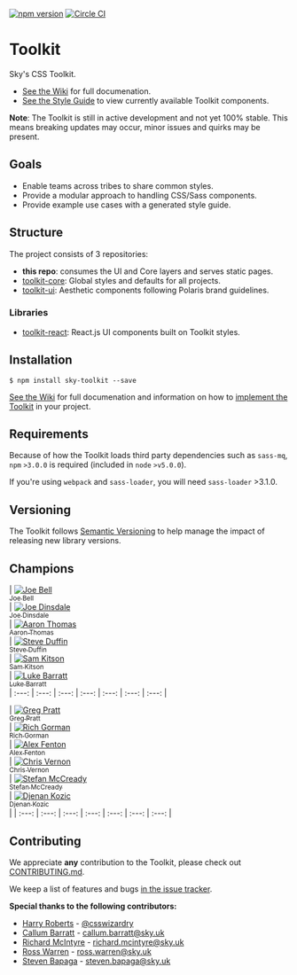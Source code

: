 [![npm version](https://badge.fury.io/js/sky-toolkit.svg)](https://badge.fury.io/js/sky-toolkit)  [![Circle CI](https://circleci.com/gh/sky-uk/toolkit/tree/master.svg?style=svg&circle-token=6b7a4f1adf2fb7fad8c0942b8d4d8386afb681f4)](https://circleci.com/gh/sky-uk/toolkit/tree/master) 

# Toolkit 

Sky's CSS Toolkit.

- [See the Wiki](https://github.com/sky-uk/toolkit/wiki/) for full documenation.
- [See the Style Guide](http://sky-uk.github.io/toolkit/) to view currently available Toolkit components.

**Note**: The Toolkit is still in active development and not yet 100% stable. This means breaking updates may occur, minor issues and quirks may be present.

## Goals

- Enable teams across tribes to share common styles.
- Provide a modular approach to handling CSS/Sass components.
- Provide example use cases with a generated style guide.

## Structure

The project consists of 3 repositories: 

- **this repo**: consumes the UI and Core layers and serves static pages.
- [toolkit-core](https://github.com/sky-uk/toolkit-core): Global styles and defaults for all projects.
- [toolkit-ui](https://github.com/sky-uk/toolkit-ui): Aesthetic components following Polaris brand guidelines.

### Libraries
- [toolkit-react](https://github.com/sky-uk/toolkit-react): React.js UI components built on Toolkit styles.

## Installation
```
$ npm install sky-toolkit --save
```

[See the Wiki](https://github.com/sky-uk/toolkit/wiki/) for full documenation and information on how to [implement the Toolkit](https://github.com/sky-uk/toolkit/wiki/Getting-started) in your project.

## Requirements

Because of how the Toolkit loads third party dependencies such as `sass-mq`, `npm` `>3.0.0` is required (included in `node` `>v5.0.0`).

If you're using `webpack` and `sass-loader`, you will need `sass-loader` >3.1.0.

## Versioning

The Toolkit follows [Semantic Versioning](http://semver.org) to help manage the impact of releasing new library versions.

## Champions

| [![Joe Bell](https://avatars.githubusercontent.com/joebell93?s=100)<br /><sub>Joe Bell</sub>](https://github.com/joebell93)<br />[](mailto:joseph.bell@sky.uk) | [![Joe Dinsdale](https://avatars.githubusercontent.com/mrdinsdale?s=100)<br /><sub>Joe Dinsdale</sub>](https://github.com/mrdinsdale)<br />[](mailto:joseph.dinsdale@sky.uk) | [![Aaron Thomas](https://avatars.githubusercontent.com/aaronthomas?s=100)<br /><sub>Aaron Thomas</sub>](https://github.com/aaronthomas)<br />[](mailto:aaron.thomas@sky.uk) | [![Steve Duffin](https://avatars.githubusercontent.com/steveduffin?s=100)<br /><sub>Steve Duffin</sub>](https://github.com/steveduffin)<br />[](mailto:steve.duffin@sky.uk) | [![Sam Kitson](https://avatars.githubusercontent.com/skitson?s=100)<br /><sub>Sam Kitson</sub>](https://github.com/skitson)<br />[](mailto:sam.kitson@sky.uk) | [![Luke Barratt](https://avatars.githubusercontent.com/lbarratt?s=100)<br /><sub>Luke Barratt</sub>](https://github.com/lbarratt)<br />[](mailto:luke.barratt@sky.uk)
| :---: | :---: | :---: | :---: | :---: | :---: | :---: |

| [![Greg Pratt](https://avatars.githubusercontent.com/gregorypratt?s=100)<br /><sub>Greg Pratt</sub>](https://github.com/gregorypratt)<br />[](mailto:gregory.pratt@sky.uk) | [![Rich Gorman](https://avatars.githubusercontent.com/coderas?s=100)<br /><sub>Rich Gorman</sub>](https://github.com/coderas)<br />[](mailto:richard.gorman@sky.uk) | [![Alex Fenton](https://avatars.githubusercontent.com/afenton90?s=100)<br /><sub>Alex Fenton</sub>](https://github.com/afenton90)<br />[](mailto:alexander.fenton@sky.uk) | [![Chris Vernon](https://avatars.githubusercontent.com/welikeideas?s=100)<br /><sub>Chris Vernon</sub>](https://github.com/welikeideas)<br />[](mailto:christopher.vernon@sky.uk) | [![Stefan McCready](https://avatars.githubusercontent.com/StefanMcCready?s=100)<br /><sub>Stefan McCready</sub>](https://github.com/StefanMcCready)<br />[](mailto:stefan.mccready@sky.uk) | [![Djenan Kozic](https://avatars.githubusercontent.com/Djenan?s=100)<br /><sub>Djenan Kozic</sub>](https://github.com/Djenan)<br />[](mailto:djenan.kozic@sky.uk) |
| :---: | :---: | :---: | :---: | :---: | :---: | :---: |

## Contributing

We appreciate **any** contribution to the Toolkit, please check out [CONTRIBUTING.md](CONTRIBUTING.md).

We keep a list of features and bugs [in the issue tracker](https://github.com/sky-uk/toolkit/issues).

**Special thanks to the following contributors:**

- [Harry Roberts](https://github.com/csswizardry) - [@csswizardry](https://twitter.com/csswizardry)
- [Callum Barratt](https://github.com/cbarratt) - callum.barratt@sky.uk
- [Richard McIntyre](https://github.com/mackstar) - richard.mcintyre@sky.uk
- [Ross Warren](https://github.com/rosswarren) - ross.warren@sky.uk
- [Steven Bapaga](https://github.com/romidane) - steven.bapaga@sky.uk



